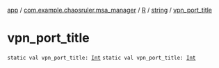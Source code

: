 [app](../../../index.md) / [com.example.chaosruler.msa_manager](../../index.md) / [R](../index.md) / [string](index.md) / [vpn_port_title](.)

# vpn_port_title

`static val vpn_port_title: `[`Int`](https://kotlinlang.org/api/latest/jvm/stdlib/kotlin/-int/index.html)
`static val vpn_port_title: `[`Int`](https://kotlinlang.org/api/latest/jvm/stdlib/kotlin/-int/index.html)